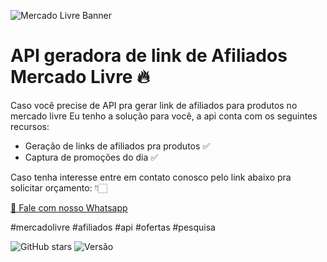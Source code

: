 ![Mercado Livre Banner](https://tm.ibxk.com.br/2025/01/27/27104939436097.jpg)

# API geradora de link de Afiliados Mercado Livre 🔥

Caso você precise de API pra gerar link de afiliados para produtos no mercado livre
Eu tenho a solução para você, a api conta com os seguintes recursos:

- Geração de links de afiliados pra produtos ✅
- Captura de promoções do dia ✅

Caso tenha interesse entre em contato conosco pelo link abaixo pra solicitar orçamento: 👇🏻

[📲 Fale com nosso Whatsapp](https://bit.ly/ml-api-afiliados)

#mercadolivre #afiliados #api #ofertas #pesquisa 

![GitHub stars](https://img.shields.io/github/stars/Fripixel/mercadolivre-link-de-afiliados?style=social)
![Versão](https://img.shields.io/badge/version-1.0.0-blue.svg)
